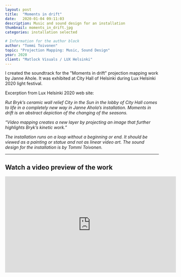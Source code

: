 ```yaml
---
layout: post
title:  "Moments in drift"
date:   2020-01-04 09:11:03
description: Music and sound design for an installation
thumbnail: moments_in_drift.jpg
categories: installation selected

# Information for the author block
author: "Tommi Toivonen"
topic: "Projection Mapping: Music, Sound Design"
year: 2020
client: "Matlock Visuals / LUX Helsinki"
---
```


I created the soundtrack for the "Moments in drift" projection mapping work by Janne Ahole. It was exhibited at City Hall of Helsinki during Lux Helsinki 2020 light festival.

Excerption from Lux Helsinki 2020 web site:

_Rut Bryk’s ceramic wall relief City in the Sun in the lobby of City Hall comes to life in a completely new way in Janne Ahola’s installation. Moments in drift is an abstract depiction of the changing of the seasons._

_“Video mapping creates a new layer by projecting an image that further highlights Bryk’s kinetic work.”_

_The installation runs on a loop without a beginning or end. It should be viewed as a painting or statue and not as linear video art. The sound design for the installation is by Tommi Toivonen._

----

## Watch a video preview of the work
<div class="resp-container">
<iframe class="resp-iframe" width="560" height="315" src="https://www.youtube.com/embed/wdG9RbzK-JI" frameborder="0" allow="accelerometer; autoplay; encrypted-media; gyroscope; picture-in-picture" allowfullscreen></iframe>
</div>
